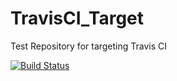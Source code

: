 # TravisCI_Target
Test Repository for targeting Travis CI

[![Build Status](https://travis-ci.com/slaner/TravisCI_Target.svg?branch=master)](https://travis-ci.com/slaner/TravisCI_Target)
